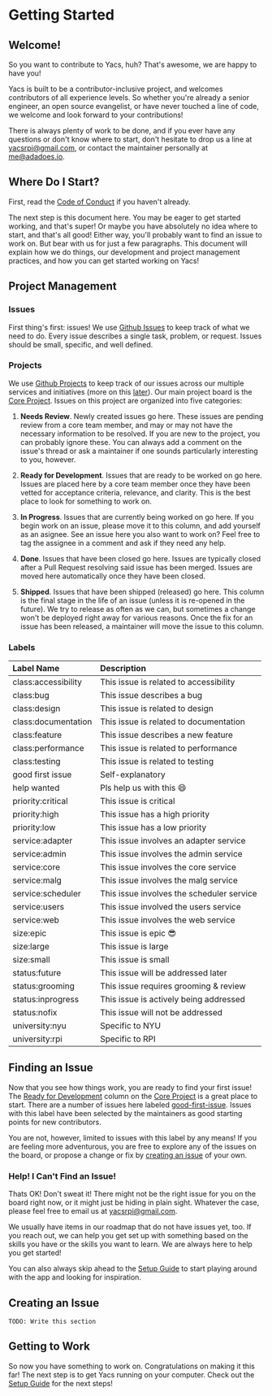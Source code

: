 # Getting Started

## Welcome!

So you want to contribute to Yacs, huh?
That's awesome, we are happy to have you!

Yacs is built to be a contributor-inclusive project, and welcomes contributors of all experience levels.
So whether you're already a senior engineer, an open source evangelist, or have never touched a line of code, we welcome and look forward to your contributions!

There is always plenty of work to be done, and if you ever have any questions or don't know where to start, don't hesitate to drop us a line at [yacsrpi@gmail.com](mailto:yacsrpi@gmail.com), or contact the maintainer personally at [me@adadoes.io](mailto:me@adadoes.io).

## Where Do I Start?

First, read the [Code of Conduct](overview/code_of_conduct.md) if you haven't already.

The next step is this document here.
You may be eager to get started working, and that's super!
Or maybe you have absolutely no idea where to start, and that's all good!
Either way, you'll probably want to find an issue to work on.
But bear with us for just a few paragraphs.
This document will explain how we do things, our development and project management practices, and how you can get started working on Yacs!

## Project Management

### Issues

First thing's first: issues!
We use [Github Issues][github-issues] to keep track of what we need to do.
Every issue describes a single task, problem, or request.
Issues should be small, specific, and well defined.

### Projects

We use [Github Projects][github-projects] to keep track of our issues across our multiple services and initiatives (more on this [later](contributors/service_map.md)). Our main project board is the [Core Project][core-project].
Issues on this project are organized into five categories:

1) **Needs Review**. Newly created issues go here.
These issues are pending review from a core team member, and may or may not have the necessary information to be resolved.
If you are new to the project, you can probably ignore these.
You can always add a comment on the issue's thread or ask a maintainer if one sounds particularly interesting to you, however.

2) **Ready for Development**. Issues that are ready to be worked on go here.
Issues are placed here by a core team member once they have been vetted for acceptance criteria, relevance, and clarity.
This is the best place to look for something to work on.

3) **In Progress**. Issues that are currently being worked on go here.
If you begin work on an issue, please move it to this column, and add yourself as an asignee.
See an issue here you also want to work on? Feel free to tag the assignee in a comment and ask if they need any help.

4) **Done**. Issues that have been closed go here.
Issues are typically closed after a Pull Request resolving said issue has been merged. Issues are moved here automatically once they have been closed.

5) **Shipped**. Issues that have been shipped (released) go here.
This column is the final stage in the life of an issue (unless it is re-opened in the future).
We try to release as often as we can, but sometimes a change won't be deployed right away for various reasons.
Once the fix for an issue has been released, a maintainer will move the issue to this column.

### Labels

Label Name			| Description
:--------- 			| :----------  
class:accessibility	| This issue is related to accessibility
class:bug			| This issue describes a bug
class:design 		| This issue is related to design
class:documentation | This issue is related to documentation
class:feature		| This issue describes a new feature
class:performance	| This issue is related to performance
class:testing		| This issue is related to testing
good first issue	| Self-explanatory
help wanted			| Pls help us with this :smile:
priority:critical	| This issue is critical
priority:high		| This issue has a high priority
priority:low		| This issue has a low priority
service:adapter		| This issue involves an adapter service
service:admin		| This issue involves the admin service
service:core		| This issue involves the core service
service:malg		| This issue involves the malg service
service:scheduler	| This issue involves the scheduler service
service:users		| This issue involved the users service
service:web			| This issue involves the web service
size:epic			| This issue is epic :sunglasses:
size:large			| This issue is large
size:small			| This issue is small
status:future		| This issue will be addressed later
status:grooming		| This issue requires grooming & review
status:inprogress	| This issue is actively being addressed
status:nofix		| This issue will not be addressed
university:nyu		| Specific to NYU
university:rpi		| Specific to RPI

## Finding an Issue

Now that you see how things work, you are ready to find your first issue!
The [Ready for Development][ready-for-development] column on the [Core Project][core-project] is a great place to start.
There are a number of issues here labeled [good-first-issue][good-first-issue-label].
Issues with this label have been selected by the maintainers as good starting points for new contributors.

You are not, however, limited to issues with this label by any means!
If you are feeling more adventurous, you are free to explore any of the issues on the board, or propose a change or fix by [creating an issue](#creating-an-issue) of your own.

### Help! I Can't Find an Issue!

Thats OK! Don't sweat it! There might not be the right issue for you on the board right now, or it might just be hiding in plain sight.
Whatever the case, please feel free to email us at [yacsrpi@gmail.com](mailto:yacsrpi@gmail.com).

We usually have items in our roadmap that do not have issues yet, too. If you reach out, we can help you get set up with something based on the skills you have or the skills you want to learn.
We are always here to help you get started!

You can also always skip ahead to the [Setup Guide](contributors/setup_guide) to start playing around with the app and looking for inspiration.

## Creating an Issue

    TODO: Write this section

## Getting to Work

So now you have something to work on.
Congratulations on making it this far!
The next step is to get Yacs running on your computer.
Check out the [Setup Guide](contributors/setup_guide) for the next steps!

[github-issues]: https://guides.github.com/features/issues/
[github-projects]: https://help.github.com/articles/about-project-boards/
[core-project]: https://github.com/orgs/YACS-RCOS/projects/3
[ready-for-development]: https://github.com/orgs/YACS-RCOS/projects/3#column-2034428
[good-first-issue-label]: https://github.com/orgs/YACS-RCOS/projects/3?card_filter_query=label%3A%22good+first+issue%22

